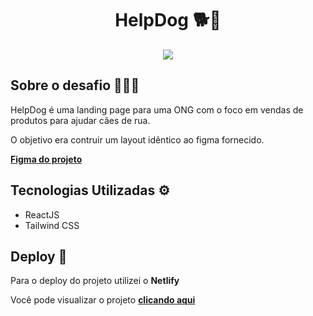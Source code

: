 <div align="center">
    <h1>HelpDog 🐕💙</h1> 
    <img src="https://github.com/user-attachments/assets/d23b340d-7910-407b-a0c8-8f647262fbf9">
</div>

<h2>Sobre o desafio 👨🏻‍💻</h2>
<p>HelpDog é uma landing page para uma ONG com o foco em vendas de produtos para ajudar cães de rua.</p>
<p>O objetivo era contruir um layout idêntico ao figma fornecido. </p>
<p> <a href="https://www.figma.com/design/Yb9IBH56g7T1hdIyZ3BMNO/Desafios---CodeLab?node-id=32505-3&node-type=CANVAS&t=uuO3yy8jDy2ahEVz-0"><b>Figma do projeto</b></a></p>

<h2>Tecnologias Utilizadas ⚙️</h1> 
<ul>
  <li>ReactJS</li> 
  <li>Tailwind CSS</li> 
</ul>

<h2>Deploy 🚀</h3>
<p>Para o deploy do projeto utilizei o <b>Netlify</b></p>
<p>Você pode visualizar o projeto <a href="https://desafios-codelab-desafio-08.netlify.app/"> <b>clicando aqui</b> </a> </p>
